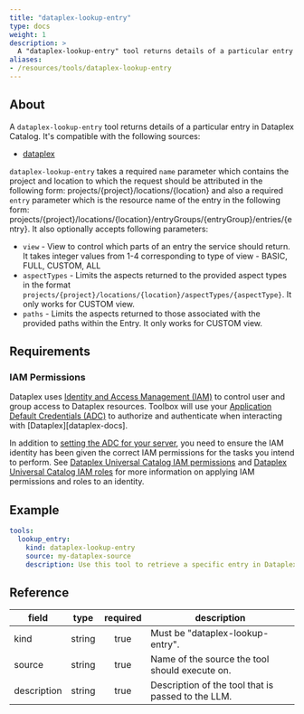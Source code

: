 ```yaml
---
title: "dataplex-lookup-entry"
type: docs
weight: 1
description: > 
  A "dataplex-lookup-entry" tool returns details of a particular entry in Dataplex Catalog.
aliases:
- /resources/tools/dataplex-lookup-entry
---
```


## About

A `dataplex-lookup-entry` tool returns details of a particular entry in Dataplex
Catalog. It's compatible with the following sources:

- [dataplex](../../sources/dataplex.md)

`dataplex-lookup-entry` takes a required `name` parameter which contains the
project and location to which the request should be attributed in the following
form: projects/{project}/locations/{location} and also a required `entry`
parameter which is the resource name of the entry in the following form:
projects/{project}/locations/{location}/entryGroups/{entryGroup}/entries/{entry}.
It also optionally accepts following parameters:

- `view` - View to control which parts of an entry the service should return.
    It takes integer values from 1-4 corresponding to type of view - BASIC,
    FULL, CUSTOM, ALL
- `aspectTypes` - Limits the aspects returned to the provided aspect types in
    the format
    `projects/{project}/locations/{location}/aspectTypes/{aspectType}`. It only
    works for CUSTOM view.
- `paths` - Limits the aspects returned to those associated with the provided
    paths within the Entry. It only works for CUSTOM view.

## Requirements

### IAM Permissions

Dataplex uses [Identity and Access Management (IAM)][iam-overview] to control
user and group access to Dataplex resources. Toolbox will use your
[Application Default Credentials (ADC)][adc] to authorize and authenticate when
interacting with [Dataplex][dataplex-docs].

In addition to [setting the ADC for your server][set-adc], you need to ensure
the IAM identity has been given the correct IAM permissions for the tasks you
intend to perform. See [Dataplex Universal Catalog IAM permissions][iam-permissions]
and [Dataplex Universal Catalog IAM roles][iam-roles] for more information on
applying IAM permissions and roles to an identity.

[iam-overview]: https://cloud.google.com/dataplex/docs/iam-and-access-control
[adc]: https://cloud.google.com/docs/authentication#adc
[set-adc]: https://cloud.google.com/docs/authentication/provide-credentials-adc
[iam-permissions]: https://cloud.google.com/dataplex/docs/iam-permissions
[iam-roles]: https://cloud.google.com/dataplex/docs/iam-roles

## Example

```yaml
tools:
  lookup_entry:
    kind: dataplex-lookup-entry
    source: my-dataplex-source
    description: Use this tool to retrieve a specific entry in Dataplex Catalog.
```

## Reference

| **field**   | **type** | **required** | **description**                                    |
|-------------|:--------:|:------------:|----------------------------------------------------|
| kind        |  string  |     true     | Must be "dataplex-lookup-entry".                   |
| source      |  string  |     true     | Name of the source the tool should execute on.     |
| description |  string  |     true     | Description of the tool that is passed to the LLM. |
